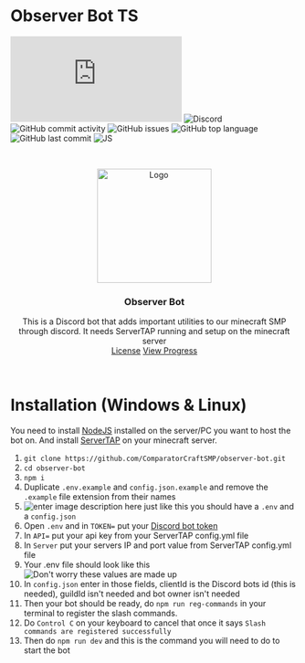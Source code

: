 # Observer Bot TS
![DiscordJS Version](https://img.shields.io/node/v/discord.js?style=flat-square)
![Discord](https://img.shields.io/discord/761670547196739635?style=flat-square)
![GitHub commit activity](https://img.shields.io/github/commit-activity/w/ComparatorCraftSMP/observer-bot?style=flat-square)
![GitHub issues](https://img.shields.io/github/issues/ComparatorCraftSMP/observer-bot?style=flat-square)
![GitHub top language](https://img.shields.io/github/languages/top/ComparatorCraftSMP/observer-bot?style=flat-square)
![GitHub last commit](https://img.shields.io/github/last-commit/ComparatorCraftSMP/observer-bot?style=flat-square)
![JS](https://img.shields.io/badge/JavaScript-323330?style=for-the-badge&logo=javascript&logoColor=F7DF1E)

<br />
<p align="center">
  <a href="https://github.com/as-of-yet-unnamed/plugin">
    <img src="https://cdn.discordapp.com/avatars/805941240486428714/0a707de50318940dbe767db8c9178bb2.png?size=1024" alt="Logo" width="200" height="200">
  </a>

<h3 align="center">Observer Bot</h3>
  <p align="center">
    This is a Discord bot that adds important utilities to our minecraft SMP through discord. It needs ServerTAP running and setup on the minecraft server 
    <br />
    <a href="LICENSE">License</a>
    <a href="https://github.com/ComparatorCraftSMP/observer-bot/projects/1">View Progress</a>
  </p>
</p>
<br />

<h1> Installation (Windows & Linux)</h1>
You need to install <a href="https://nodejs.org/en/">NodeJS</a> installed on the server/PC you want to host the bot on.
And install <a href="https://github.com/phybros/servertap">ServerTAP</a> on your minecraft server.


 1. `git clone https://github.com/ComparatorCraftSMP/observer-bot.git`
 2. `cd observer-bot`
 3. `npm i`
 4. Duplicate `.env.example` and `config.json.example` and remove the `.example` file extension from their names
 5. ![enter image description here](https://media.discordapp.net/attachments/762750022495764491/955918611187384421/unknown.png) just like this you should have a `.env` and a `config.json`
 6. Open `.env` and in `TOKEN=` put your [Discord bot token](https://www.writebots.com/discord-bot-token/) 
 7. In `API=` put your api key from your ServerTAP config.yml file
 8. In `Server` put your servers IP and port value from ServerTAP config.yml file
 9. Your .env file should look like this ![Don't worry these values are made up](https://media.discordapp.net/attachments/762750022495764491/955919190416588880/unknown.png)
 10. In `config.json` enter in those fields, clientId is the Discord bots id (this is needed), guildId isn't needed and bot owner isn't needed 
 11. Then your bot should be ready, do `npm run reg-commands` in your terminal to register the slash commands.
 12. Do `Control C` on your keyboard to cancel that once it says `Slash commands are registered successfully`
 13. Then do `npm run dev` and this is the command you will need to do to start the bot
